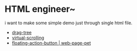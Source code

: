 # HTML engineer~

i want to make some simple demo just through single html file.

- [drag-tree](./drag-tree.html)
- [virtual-scrolling](./virtual-scrolling.html)
- [floating-action-button | web-page-pet](./floating-action-button.html)

